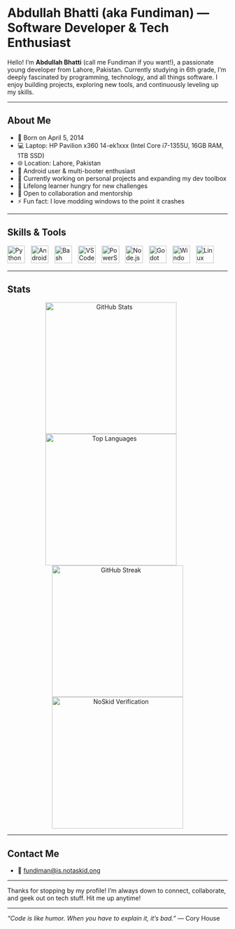 # Abdullah Bhatti (aka Fundiman) — Software Developer & Tech Enthusiast

Hello! I’m **Abdullah Bhatti** (call me Fundiman if you want!), a passionate young developer from Lahore, Pakistan. Currently studying in 6th grade, I’m deeply fascinated by programming, technology, and all things software. I enjoy building projects, exploring new tools, and continuously leveling up my skills.

---

## About Me

- 🎂 Born on April 5, 2014  
- 💻 Laptop: HP Pavilion x360 14-ek1xxx (Intel Core i7-1355U, 16GB RAM, 1TB SSD)  
- 🌐 Location: Lahore, Pakistan  
- 📱 Android user & multi-booter enthusiast  
- 🔭 Currently working on personal projects and expanding my dev toolbox  
- 🌱 Lifelong learner hungry for new challenges  
- 🤝 Open to collaboration and mentorship  
- ⚡ Fun fact: I love modding windows to the point it crashes

---

## Skills & Tools

<p align="left">
  <img src="https://cdn.jsdelivr.net/gh/devicons/devicon/icons/python/python-original.svg" alt="Python" width="40" height="40" style="margin-right: 10px;" />
  <img src="https://cdn.jsdelivr.net/gh/devicons/devicon/icons/android/android-original.svg" alt="Android" width="40" height="40" style="margin-right: 10px;" />
  <img src="https://cdn.jsdelivr.net/gh/devicons/devicon/icons/bash/bash-original.svg" alt="Bash" width="40" height="40" style="margin-right: 10px;" />
  <img src="https://cdn.jsdelivr.net/gh/devicons/devicon/icons/vscode/vscode-original.svg" alt="VSCode" width="40" height="40" style="margin-right: 10px;" />
  <img src="https://cdn.jsdelivr.net/gh/devicons/devicon/icons/powershell/powershell-original.svg" alt="PowerShell" width="40" height="40" style="margin-right: 10px;" />
  <img src="https://cdn.jsdelivr.net/gh/devicons/devicon/icons/nodejs/nodejs-original.svg" alt="Node.js" width="40" height="40" style="margin-right: 10px;" />
  <img src="https://cdn.jsdelivr.net/gh/devicons/devicon/icons/godot/godot-original.svg" alt="Godot" width="40" height="40" style="margin-right: 10px;" />
  <img src="https://cdn.jsdelivr.net/gh/devicons/devicon/icons/windows8/windows8-original.svg" alt="Windows" width="40" height="40" style="margin-right: 10px;" />
  <img src="https://cdn.jsdelivr.net/gh/devicons/devicon/icons/linux/linux-original.svg" alt="Linux" width="40" height="40" style="margin-right: 10px;" />
</p>

---
## Stats

<p align="center">
  <img src="https://github-readme-stats.vercel.app/api?username=Fundiman&show_icons=true&theme=github_dark&hide_title=true&hide_border=true&icon_color=79ff97" alt="GitHub Stats" width="300" style="margin-right:30px;" />
  <img src="https://github-readme-stats.vercel.app/api/top-langs/?username=Fundiman&layout=compact&theme=github_dark&hide_title=true&hide_border=true&langs_count=6" alt="Top Languages" width="300" style="margin-right:30px;" />
  <img src="https://github-readme-streak-stats.herokuapp.com/?user=Fundiman&theme=dark&hide_border=true&date_format=M%20j%5B%2C%20Y%5D" alt="GitHub Streak" width="300" />
  <img src="https://noskid.today/badge/470x200?repo=Fundiman/Fundiman&cache=false" alt="NoSkid Verification" width="300" />
</p>

---

## Contact Me
- 📧 fundiman@is.notaskid.ong

---

Thanks for stopping by my profile! I’m always down to connect, collaborate, and geek out on tech stuff. Hit me up anytime!

---

*“Code is like humor. When you have to explain it, it’s bad.”* — Cory House
